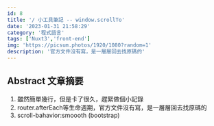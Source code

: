 ```yaml
---
id: 8
title: '/ 小工具筆記 -- window.scrollTo'
date: '2023-01-31 21:58:29'
category: '程式語言'
tags: ['Nuxt3','front-end']
img: 'https://picsum.photos/1920/1080?random=1'
description: '官方文件沒有寫，是一層層回去找原碼的'
---
```

## Abstract 文章摘要
1. 雖然簡單幾行，但是卡了很久，趕緊做個小記錄
2. router.afterEach等生命週期，官方文件沒有寫，是一層層回去找原碼的
3. scroll-bahavior:smoooth (bootstrap)
